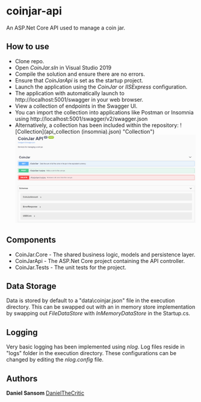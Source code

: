 # coinjar-api
An ASP.Net Core API used to manage a coin jar.

## How to use
- Clone repo.
- Open *CoinJar.sln* in Visual Studio 2019
- Compile the solution and ensure there are no errors.
- Ensure that *CoinJarApi* is set as the startup project. 
- Launch the application using the *CoinJar* or *IISExpress* configuration.
- The application with automatically launch to http://localhost:5001/swagger in your web browser.
- View a collection of endpoints in the Swagger UI.
- You can import the collection into applications like Postman or Insomnia using http://localhost:5001/swagger/v2/swagger.json
- Alternatively, a collection has been included within the repository: ![Collection](api_collection (insomnia).json) "Collection")
![Example](startpage-example.png?raw=true "Example")

## Components
- CoinJar.Core - The shared business logic, models and persistence layer.
- CoinJarApi - The ASP.Net Core project containing the API controller.
- CoinJar.Tests - The unit tests for the project.

## Data Storage
Data is stored by default to a "data\coinjar.json" file in the execution directory.
This can be swapped out with an in memory store implementation by swapping out *FileDataStore* with *InMemoryDataStore* in the Startup.cs.

## Logging
Very basic logging has been implemented using *nlog*. 
Log files reside in "logs" folder in the execution directory.
These configurations can be changed by editing the *nlog.config* file.

## Authors

**Daniel Sansom** [DanielTheCritic](https://github.com/DanielTheCritic)